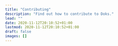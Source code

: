```yaml
---
title: "Contributing"
description: "Find out how to contribute to Doks."
lead: ""
date: 2020-11-12T20:10:52+01:00
lastmod: 2020-11-12T20:10:52+01:00
draft: false
images: []
---
```

